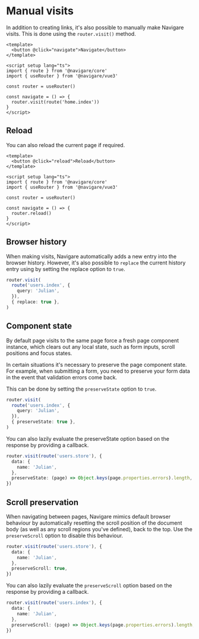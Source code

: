 # Manual visits

In addition to creating links, it's also possible to manually make Navigare visits. This is done using the `router.visit()` method.

```vue
<template>
  <button @click="navigate">Navigate</button>
</template>

<script setup lang="ts">
import { route } from '@navigare/core'
import { useRouter } from '@navigare/vue3'

const router = useRouter()

const navigate = () => {
  router.visit(route('home.index'))
}
</script>
```

## Reload

You can also reload the current page if required.

```vue
<template>
  <button @click="reload">Reload</button>
</template>

<script setup lang="ts">
import { route } from '@navigare/core'
import { useRouter } from '@navigare/vue3'

const router = useRouter()

const navigate = () => {
  router.reload()
}
</script>
```

## Browser history

When making visits, Navigare automatically adds a new entry into the browser history. However, it's also possible to `replace` the current history entry using by setting the replace option to `true`.

```typescript
router.visit(
  route('users.index', {
    query: 'Julian',
  }),
  { replace: true },
)
```

## Component state

By default page visits to the same page force a fresh page component instance, which clears out any local state, such as form inputs, scroll positions and focus states.

In certain situations it's necessary to preserve the page component state. For example, when submitting a form, you need to preserve your form data in the event that validation errors come back.

This can be done by setting the `preserveState` option to `true`.

```typescript
router.visit(
  route('users.index', {
    query: 'Julian',
  }),
  { preserveState: true },
)
```

You can also lazily evaluate the preserveState option based on the response by providing a callback.

```typescript
router.visit(route('users.store'), {
  data: {
    name: 'Julian',
  },
  preserveState: (page) => Object.keys(page.properties.errors).length,
})
```

## Scroll preservation

When navigating between pages, Navigare mimics default browser behaviour by automatically resetting the scroll position of the document body (as well as any scroll regions you've defined), back to the top. Use the `preserveScroll` option to disable this behaviour.

```typescript
router.visit(route('users.store'), {
  data: {
    name: 'Julian',
  },
  preserveScroll: true,
})
```

You can also lazily evaluate the `preserveScroll` option based on the response by providing a callback.

```typescript
router.visit(route('users.index'), {
  data: {
    name: 'Julian',
  },
  preserveScroll: (page) => Object.keys(page.properties.errors).length,
})
```
